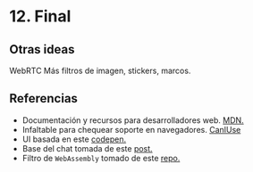 # 12. Final

## Otras ideas
WebRTC
Más filtros de imagen, stickers, marcos.


## Referencias
* Documentación y recursos para desarrolladores web. [MDN.](https://developer.mozilla.org/es/)
* Infaltable para chequear soporte en navegadores. [CanIUse](https://caniuse.com/)
* UI basada en este [codepen.](https://codepen.io/blaketarter/pen/emWbYm)
* Base del chat tomada de este [post.](https://medium.com/@martin.sikora/node-js-websocket-simple-chat-tutorial-2def3a841b61)
* Filtro de `WebAssembly` tomado de este [repo.](https://github.com/migerh/wasm-filter)